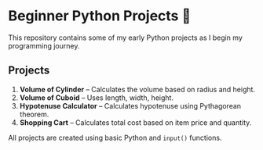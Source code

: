 # Beginner Python Projects 🐍

This repository contains some of my early Python projects as I begin my programming journey.

## Projects
1. **Volume of Cylinder** – Calculates the volume based on radius and height.
2. **Volume of Cuboid** – Uses length, width, height.
3. **Hypotenuse Calculator** – Calculates hypotenuse using Pythagorean theorem.
4. **Shopping Cart** – Calculates total cost based on item price and quantity.

All projects are created using basic Python and `input()` functions.
